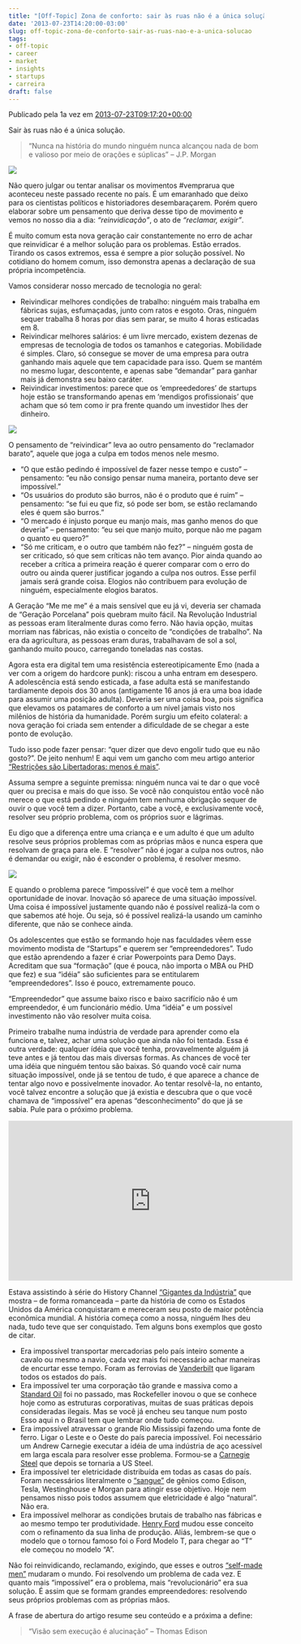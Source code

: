 ```yaml
---
title: "[Off-Topic] Zona de conforto: sair às ruas não é a única solução"
date: '2013-07-23T14:20:00-03:00'
slug: off-topic-zona-de-conforto-sair-as-ruas-nao-e-a-unica-solucao
tags:
- off-topic
- career
- market
- insights
- startups
- carreira
draft: false
---
```


Publicado pela 1a vez em [2013-07-23T09:17:20+00:00](http://startupi.com.br/2013/07/zona-de-conforto-sair-as-ruas-nao-e-a-unica-solucao/)

Sair às ruas não é a única solução.

<blockquote>“Nunca na história do mundo ninguém nunca alcançou nada de bom e valioso por meio de orações e súplicas” – J.P. Morgan</blockquote>

![](https://akitaonrails.s3.amazonaws.com/assets/image_asset/image/509/34strikebloody-thursday-fighting.jpg)

Não quero julgar ou tentar analisar os movimentos #vemprarua que aconteceu neste passado recente no país. É um emaranhado que deixo para os cientistas políticos e historiadores desembaraçarem. Porém quero elaborar sobre um pensamento que deriva desse tipo de movimento e vemos no nosso dia a dia: _“reinvidicação”_, o ato de _“reclamar, exigir”_.

É muito comum esta nova geração cair constantemente no erro de achar que reinvidicar é a melhor solução para os problemas. Estão errados. Tirando os casos extremos, essa é sempre a pior solução possível. No cotidiano do homem comum, isso demonstra apenas a declaração de sua própria incompetência.

Vamos considerar nosso mercado de tecnologia no geral:

* Reivindicar melhores condições de trabalho: ninguém mais trabalha em fábricas sujas, esfumaçadas, junto com ratos e esgoto. Oras, ninguém sequer trabalha 8 horas por dias sem parar, se muito 4 horas esticadas em 8.
* Reivindicar melhores salários: é um livre mercado, existem dezenas de empresas de tecnologia de todos os tamanhos e categorias. Mobilidade é simples. Claro, só consegue se mover de uma empresa para outra ganhando mais aquele que tem capacidade para isso. Quem se mantém no mesmo lugar, descontente, e apenas sabe “demandar” para ganhar mais já demonstra seu baixo caráter.
* Reivindicar investimentos: parece que os ‘empreededores’ de startups hoje estão se transformando apenas em ‘mendigos profissionais’ que acham que só tem como ir pra frente quando um investidor lhes der dinheiro.

![](https://akitaonrails.s3.amazonaws.com/assets/image_asset/image/508/10.jpg)

O pensamento de “reivindicar” leva ao outro pensamento do “reclamador barato”, aquele que joga a culpa em todos menos nele mesmo.

* “O que estão pedindo é impossível de fazer nesse tempo e custo” – pensamento: “eu não consigo pensar numa maneira, portanto deve ser impossível.”
* “Os usuários do produto são burros, não é o produto que é ruim” – pensamento: “se fui eu que fiz, só pode ser bom, se estão reclamando eles é quem são burros.”
* “O mercado é injusto porque eu manjo mais, mas ganho menos do que deveria” – pensamento: “eu sei que manjo muito, porque não me pagam o quanto eu quero?”
* “Só me criticam, e o outro que também não fez?” – ninguém gosta de ser criticado, só que sem críticas não tem avanço. Pior ainda quando ao receber a crítica a primeira reação é querer comparar com o erro do outro ou ainda querer justificar jogando a culpa nos outros. Esse perfil jamais será grande coisa. Elogios não contribuem para evolução de ninguém, especialmente elogios baratos.

A Geração “Me me me” é a mais sensível que eu já vi, deveria ser chamada de “Geração Porcelana” pois quebram muito fácil. Na Revolução Industrial as pessoas eram literalmente duras como ferro. Não havia opção, muitas morriam nas fábricas, não existia o conceito de “condições de trabalho”. Na era da agricultura, as pessoas eram duras, trabalhavam de sol a sol, ganhando muito pouco, carregando toneladas nas costas.

Agora esta era digital tem uma resistência estereotipicamente Emo (nada a ver com a origem do hardcore punk): riscou a unha entram em desespero. A adolescência está sendo esticada, a fase adulta está se manifestando tardiamente depois dos 30 anos (antigamente 16 anos já era uma boa idade para assumir uma posição adulta). Deveria ser uma coisa boa, pois significa que elevamos os patamares de conforto a um nível jamais visto nos milênios de história da humanidade. Porém surgiu um efeito colateral: a nova geração foi criada sem entender a dificuldade de se chegar a este ponto de evolução.

Tudo isso pode fazer pensar: “quer dizer que devo engolir tudo que eu não gosto?”. De jeito nenhum! E aqui vem um gancho com meu artigo anterior [“Restrições são Libertadoras: menos é mais”](http://www.akitaonrails.com/2013/04/01/off-topic-restricoes-sao-libertadoras-menos-e-mais).

Assuma sempre a seguinte premissa: ninguém nunca vai te dar o que você quer ou precisa e mais do que isso. Se você não conquistou então você não merece o que está pedindo e ninguém tem nenhuma obrigação sequer de ouvir o que você tem a dizer. Portanto, cabe a você, e exclusivamente você, resolver seu próprio problema, com os próprios suor e lágrimas.

Eu digo que a diferença entre uma criança e e um adulto é que um adulto resolve seus próprios problemas com as próprias mãos e nunca espera que resolvam de graça para ele. E “resolver” não é jogar a culpa nos outros, não é demandar ou exigir, não é esconder o problema, é resolver mesmo.

![](https://akitaonrails.s3.amazonaws.com/assets/image_asset/image/507/340857.jpg)

E quando o problema parece “impossível” é que você tem a melhor oportunidade de inovar. Inovação só aparece de uma situação impossível. Uma coisa é impossível justamente quando não é possível realizá-la com o que sabemos até hoje. Ou seja, só é possível realizá-la usando um caminho diferente, que não se conhece ainda.

Os adolescentes que estão se formando hoje nas faculdades vêem esse movimento modista de “Startups” e querem ser “empreendedores”. Tudo que estão aprendendo a fazer é criar Powerpoints para Demo Days. Acreditam que sua “formação” (que é pouca, não importa o MBA ou PHD que fez) e sua “idéia” são suficientes para se entitularem “empreendedores”. Isso é pouco, extremamente pouco.

“Empreendedor” que assume baixo risco e baixo sacrifício não é um empreendedor, é um funcionário médio. Uma “idéia” e um possível investimento não vão resolver muita coisa.

Primeiro trabalhe numa indústria de verdade para aprender como ela funciona e, talvez, achar uma solução que ainda não foi tentada. Essa é outra verdade: qualquer ídéia que você tenha, provavelmente alguém já teve antes e já tentou das mais diversas formas. As chances de você ter uma idéia que ninguém tentou são baixas. Só quando você cair numa situação impossível, onde já se tentou de tudo, é que aparece a chance de tentar algo novo e possivelmente inovador. Ao tentar resolvê-la, no entanto, você talvez encontre a solução que já existia e descubra que o que você chamava de “impossível” era apenas “desconhecimento” do que já se sabia. Pule para o próximo problema.

<iframe width="560" height="315" src="https://www.youtube.com/embed/gR7oHh-fXUw" frameborder="0" allowfullscreen></iframe>

Estava assistindo à série do History Channel [“Gigantes da Indústria”](http://www.seuhistory.com/programas/gigantes-da-industria.html) que mostra – de forma romanceada – parte da história de como os Estados Unidos da América conquistaram e mereceram seu posto de maior potência econômica mundial. A história começa como a nossa, ninguém lhes deu nada, tudo teve que ser conquistado. Tem alguns bons exemplos que gosto de citar.

* Era impossível transportar mercadorias pelo país inteiro somente a cavalo ou mesmo a navio, cada vez mais foi necessário achar maneiras de encurtar esse tempo. Foram as ferrovias de [Vanderbilt](http://pt.wikipedia.org/wiki/Cornelius_Vanderbilt) que ligaram todos os estados do país.
* Era impossível ter uma corporação tão grande e massiva como a [Standard Oil](http://en.wikipedia.org/wiki/Standard_Oil) foi no passado, mas Rockefeller inovou o que se conhece hoje como as estruturas corporativas, muitas de suas práticas depois consideradas ilegais. Mas se você já encheu seu tanque num posto Esso aqui n o Brasil tem que lembrar onde tudo começou.
* Era impossível atravessar o grande Rio Mississipi fazendo uma fonte de ferro. Ligar o Leste e o Oeste do país parecia impossível. Foi necessário um Andrew Carnegie executar a idéia de uma indústria de aço acessível em larga escala para resolver esse problema. Formou-se a [Carnegie Steel](http://en.wikipedia.org/wiki/Carnegie_Steel_Company) que depois se tornaria a US Steel.
* Era impossível ter eletricidade distribuída em todas as casas do país. Foram necessários literalmente o [“sangue”](https://en.wikipedia.org/wiki/War_of_Currents) de gênios como Edison, Tesla, Westinghouse e Morgan para atingir esse objetivo. Hoje nem pensamos nisso pois todos assumem que eletricidade é algo “natural”. Não era.
* Era impossível melhorar as condições brutais de trabalho nas fábricas e ao mesmo tempo ter produtividade. [Henry Ford](http://pt.wikipedia.org/wiki/Henry_Ford) mudou esse conceito com o refinamento da sua linha de produção. Aliás, lembrem-se que o modelo que o tornou famoso foi o Ford Modelo T, para chegar ao “T” ele começou no modelo “A”.


Não foi reinvidicando, reclamando, exigindo, que esses e outros [“self-made men”](http://en.wikipedia.org/wiki/Self-Made_Men) mudaram o mundo. Foi resolvendo um problema de cada vez. E quanto mais “impossível” era o problema, mais “revolucionário” era sua solução. É assim que se formam grandes empreendedores: resolvendo seus próprios problemas com as próprias mãos.

A frase de abertura do artigo resume seu conteúdo e a próxima a define:

<blockquote>“Visão sem execução é alucinação” – Thomas Edison</blockquote>
